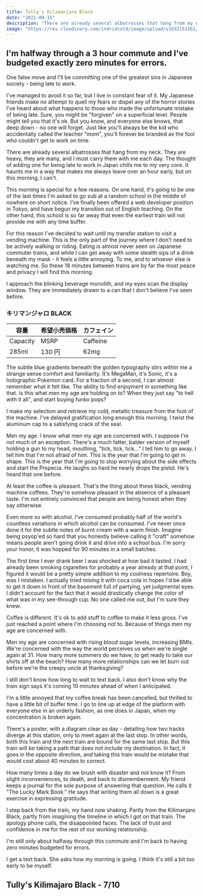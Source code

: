 ```yaml
---
title: Tully's Kilimanjaro Black
date: "2021-09-15"
description: "There are already several albatrosses that hang from my neck. They are heavy, they are many, and I must carry them with me each day. The thought of adding one for being late to work in Japan chills me to my very core."
image: "https://res.cloudinary.com/indridcold/image/upload/v1632151561/bk1k3cttzcxlfja67iyc.jpg"
---
```


## I'm halfway through a 3 hour commute and I've budgeted exactly zero minutes for errors.
One false move and I'll be committing one of the greatest sins in Japanese society - being late to work.

I've managed to avoid it so far, but I live in constant fear of it. My Japanese friends make no attempt to quell my fears or dispel any of the horror stories I've heard about what happens to those who made the unfortunate mistake of being late. Sure, you might be "forgiven" on a superficial level. People might tell you that it's ok. But you know, and everyone else knows, that deep down - no one will forget. Just like you'll always be the kid who accidentally called the teacher "mom", you'll forever be branded as the fool who couldn't get to work on time.

There are already several albatrosses that hang from my neck. They are heavy, they are many, and I must carry them with me each day. The thought of adding one for being late to work in Japan chills me to my very core. It haunts me in a way that makes me always leave over an hour early, but on this morning, I can't.

This morning is special for a few reasons. On one hand, it's going to be one of the last times I'm asked to go sub at a random school in the middle of nowhere on short notice. I've finally been offered a web developer position in Tokyo, and have begun my transition out of English teaching. On the other hand, this school is so far away that even the earliest train will not provide me with any time buffer.

For this reason I've decided to wait until my transfer station to visit a vending machine. This is the only part of the journey where I don't need to be actively walking or riding. Eating is almost never seen on Japanese commuter trains, and while I can get away with some stealth sips of a drink beneath my mask - it feels a little annoying. To me, and to whoever else is watching me. So these 18 minutes between trains are by far the most peace and privacy I will find this morning.

I approach the blinking beverage monolith, and my eyes scan the display window. They are immediately drawn to a can that I don't believe I've seen before.

### キリマンジャロ BLACK

| 容量     | 希望小売価格 | カフェイン |
| -------- | ------------ | ---------- |
| Capacity | MSRP         | Caffeine   |
| 285ml     | 130 円       | 62mg       |

The subtle blue gradients beneath the golden typography stirs within me a strange sense comfort and familiarity. It's MegaMan, it's Sonic, it's a holographic Pokemon card. For a fraction of a second, I can almost remember what it felt like. The ability to find enjoyment in something like that. Is this what men my age are holding on to?  When they just say "to hell with it all", and start buying funko pops?

I make my selection and retrieve my cold, metallic treasure from the foot of the machine. I've delayed gratification long enough this morning. I twist the aluminum cap to a satisfying crack of the seal.

Men my age. I know what men my age are concerned with. I suppose I'm not much of an exception. There's a much fatter, balder version of myself holding a gun to my head, mouthing, "tick, tick, tick..." I tell him to go away. I tell him that I'm not afraid of him. This is the year that I'm going to get in shape. This is the year that I'm going to stop worrying about the side effects and start the Propecia. He laughs so hard he nearly drops the pistol. He's heard that one before.


At least the coffee is pleasant. That's the thing about these black, vending machine coffees. They're somehow pleasant in the absence of a pleasant taste. I'm not entirely convinced that people are being honest when they say otherwise.

Even more so with alcohol. I've consumed probably half of the world's countless variations in which alcohol can be consumed. I've never once done it for the subtle notes of burnt cream with a warm finish. Imagine being psyop'ed so hard that you honestly believe calling it "craft" somehow means people aren't going drink it and drive into a school bus. I'm sorry your honor, it was hopped for 90 minutes in a small batches.

The first time I ever drank beer I was shocked at how bad it tasted. I had already been smoking cigarettes for probably a year already at that point, I figured it would be a pretty simple addition to my coolness repertoire. Boy, was I mistaken. I actually tried mixing it with coca cola in hopes I'd be able to get it down in front of the basement full of partying, yet judgmental eyes. I didn't account for the fact that it would drastically change the color of what was in my see-through cup. No one called me out, but I'm sure they knew.

Coffee is different. It's ok to add stuff to coffee to make it less gross. I've just reached a point where I'm choosing not to. Because of things men my age are concerned with.

Men my age are concerned with rising blood sugar levels, increasing BMIs. We're concerned with the way the world perceives us when we're single again at 31. How many more summers do we have, to get ready to take our shirts off at the beach? How many more relationships can we let burn out before we're the creepy uncle at thanksgiving?

I still don't know how long to wait to text back. I also don't know why the train sign says it's coming 10 minutes ahead of when I anticipated.

I'm a little annoyed that my coffee break has been cancelled, but thrilled to have a little bit of buffer time. I go to line up at edge of the platform with everyone else in an orderly fashion, as one does in Japan, when my concentration is broken again.

There's a poster, with a diagram clear as day - detailing how two tracks diverge at this station, only to meet again at the last stop. In other words, both this train and the next train are bound for the same last stop. But this train will be taking a path that does not include my destination. In fact, it goes in the opposite direction, and taking this train would be mistake that would cost about 40 minutes to correct.

How many times a day do we brush with disaster and not know it? From slight inconveniences, to death, and back to dismemberment. My friend keeps a journal for the sole purpose of answering that question. He calls it "The Lucky Mark Book." He says that writing them all down is a great exercise in expressing gratitude.

I step back from the train, my hand now shaking. Partly from the Kilimanjaro Black, partly from imagining the timeline in which I got on that train. The apology phone calls, the disappointed faces. The lack of trust and confidence in me for the rest of our working relationship.

I'm still only about halfway through this commute and I'm back to having zero minutes budgeted for errors.

I get a text back. She asks how my morning is going. I think it's still a bit too early to be myself.

## Tully's Kilimajaro Black -  7/10